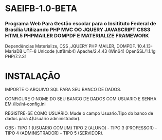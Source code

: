 # SAEIFB-1.0-BETA

### Programa Web Para Gestão escolar para o Insitituto Federal de Brasília Utilizando PHP MVC OO JQUERY JAVASCRIPT CSS3 HTML5 PHPMAILER DOMPDF E MATERIALIZE FRAMEWORK
Dependências Materialize, CSS ,JQUERY PHP MAILER, DOMPDF.
10.4.13-MariaDB UTF-8 Unicode (utf8mb4)
Apache/2.4.43 (Win64) OpenSSL/1.1.1g PHP/7.2.31

# INSTALAÇÃO 

IMPORTE O ARQUIVO SQL PARA SEU BANCO DE DADOS.

CONFIGURE O NOME DO SEU BANCO DE DADOS COM USUARIO E SENHA EM /lib/ini-config.ini

REGISTRE-SE COMO USUÁRIO. Mude o campo Usuario.Tipo do banco de dados para 4(Usuário administrador). 

OBS : TIPO 1 (USUARIO COMUM) TIPO 2 (ALUNO) - TIPO 3 (PROFESSOR) - TIPO 4 (ADMINISTRADOR) - TIPO 5 (SERVIDOR).

